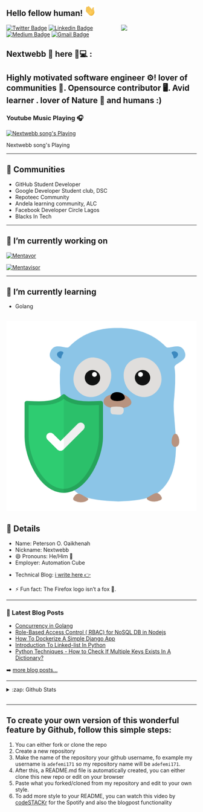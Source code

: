 <!-- <img src="https://raw.githubusercontent.com/adefemi171/adefemi171/master/DevOpsTalk.png" alt=""> -->

<h2> Hello fellow human! <img src="https://raw.githubusercontent.com/ABSphreak/ABSphreak/master/gifs/Hi.gif" width="30px"></h2>

<img align='right' src="https://res.cloudinary.com/nextwebb-devs/image/upload/v1610931763/octocat.jpg" width='200"'>

[![Twitter Badge](https://img.shields.io/badge/-@i_am_nextwebb-1ca0f1?style=flat-square&labelColor=1ca0f1&logo=twitter&logoColor=white&link=https://twitter.com/i_am_nextwebb)](https://twitter.com/i_am_nextwebb)
[![Linkedin Badge](https://img.shields.io/badge/-PetersonOaikhenah-blue?style=flat-square&logo=Linkedin&logoColor=white&link=https://www.linkedin.com/in/peterson-oaikhenah-102645144/)](https://www.linkedin.com/in/peterson-oaikhenah-102645144/) 
[![Medium Badge](https://img.shields.io/badge/-@nextwebb-03a57a?style=flat-square&labelColor=000000&logo=Medium&link=https://medium.com/@nextwebb/)](https://nextwebb.medium.com/)
[![Gmail Badge](https://img.shields.io/badge/-oaikhenahpeterson@gmail.com-c14438?style=flat-square&logo=Gmail&logoColor=white&link=mailto:oaikhenahpeterson@gmail.com)](mailto:oaikhenahpeterson@gmail.com)

## Nextwebb 🚀 here 👋💻 : 

Highly motivated software engineer ⚙️! lover of communities 🥑. Opensource contributor 🖥️. Avid learner . lover of Nature 🌲 and humans :)
---

### Youtube Music Playing 🎧
[<img src="https://res.cloudinary.com/nextwebb-devs/image/upload/v1610932526/Screenshot_from_2021-01-18_02-14-59.png" alt="Nextwebb song's Playing" title="Nextwebb song's Playing" width="350" />](https://music.youtube.com/playlist?list=LM)

Nextwebb song's Playing

---

## 👯 Communities
- GitHub Student Developer
- Google Developer Student club, DSC
- Repoteec Community
- Andela learning community, ALC 
- Facebook Developer Circle Lagos
- Blacks In Tech

---

## 🔭 I’m currently working on
[![Mentavor](https://img.shields.io/badge/Mentavisor-Improving%20qaulity%20mental%20heath%20care%20service-green)](https://app.mentavisor.com)

<a href="https://app.mentavisor.com"><img src="https://res.cloudinary.com/nextwebb-devs/image/upload/v1610930148/logo.png" title="Mentavisor"  ></a>

---

## 🌱 I’m currently learning
- Golang

![](https://raw.githubusercontent.com/assertgo/icon/master/assertgo_512.png "We are no longer the gophers who say Ni! We are now the gophers who say ekki-ekki-all-tests-are-green!")
---

## 💬 Details
- Name: Peterson O. Oaikhenah
- Nickname: Nextwebb 
- 😄 Pronouns: He/Him :man: 
- Employer: Automation Cube 
<!-- - Presentations -->
- Technical Blog: [i write here 👉](https://blog.nextwebb.tech/)

- ⚡ Fun fact: The Firefox logo isn’t a fox 🦊.


---

### 📕 Latest Blog Posts

<!-- BLOG-POST-LIST:START -->
- [Concurrency in Golang](https://blog.nextwebb.tech/concurrency-in-golang)
- [Role-Based Access Control ( RBAC) for NoSQL DB in Nodejs](https://blog.nextwebb.tech/role-based-access-control-rbac-for-nosql-db-in-nodejs)
- [How To Dockerize A Simple Django App](https://blog.nextwebb.tech/how-to-dockerize-a-simple-django-app)
- [Introduction To Linked-list In Python](https://blog.nextwebb.tech/introduction-to-linked-list-in-python)
- [Python Techniques - How to Check If Multiple Keys Exists In A Dictionary?](https://blog.nextwebb.tech/python-techniques-how-to-check-if-multiple-keys-exists-in-a-dictionary)
<!-- BLOG-POST-LIST:END -->

➡️ [more blog posts...](https://blog.nextwebb.tech)

---


<details>
  <summary>:zap: Github Stats</summary>

  <img align="left" alt="Nextwebb's Github Stats" src="https://github-readme-stats.vercel.app/api?username=nextwebb&show_icons=true&hide_border=true&theme=dark" />

</details>

<br />

---

## To create your own version of this wonderful feature by Github, follow this simple steps:

1. You can either fork or clone the repo
2. Create a new repository
3. Make the name of the repository your github username, fo example my username is `adefemi171` so my repository name will be `adefemi171`.
4. After this, a README.md file is automatically created, you can either clone this new repo or edit on your browser
5. Paste what you forked/cloned from my repository and edit to your own style.
5. To add more style to your README, you can watch this video by [codeSTACKr](https://www.youtube.com/watch?v=n6d4KHSKqGk) for the Spotify and also the blogpost functionality
